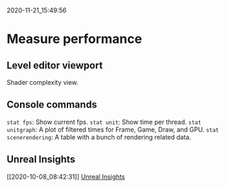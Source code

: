 2020-11-21_15:49:56

# Measure performance

## Level editor viewport

Shader complexity view.

## Console commands

`stat fps`: Show current fps.
`stat unit`: Show time per thread.
`stat unitgraph`: A plot of filtered times for Frame, Game, Draw, and GPU.
`stat scenerendering`: A table with a bunch of rendering related data.

## Unreal Insights

[[2020-10-08_08:42:31]] [Unreal Insights](./Unreal%20Insights.md)  
